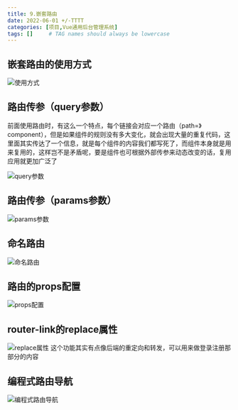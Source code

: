 ```yaml
---
title: 9.嵌套路由
date: 2022-06-01 +/-TTTT
categories: [项目,Vue通用后台管理系统]
tags: []     # TAG names should always be lowercase
---
```


## 嵌套路由的使用方式
![使用方式](/blog/202206011631217.png "使用方式")

## 路由传参（query参数）
前面使用路由时，有这么一个特点，每个链接会对应一个路由（path=》component），但是如果组件的规则没有多大变化，就会出现大量的重复代码，这里面其实传达了一个信息，就是每个组件的内容我们都写死了，而组件本身就是用来复用的，这样岂不是矛盾呢，要是组件也可根据外部传参来动态改变的话，复用应用就更加广泛了

![query参数](/blog/202206011722935.png "query参数")

## 路由传参（params参数）
![params参数](/blog/202206011727158.png "params参数")

## 命名路由
![命名路由](/blog/202206011706209.png "命名路由")

## 路由的props配置
![props配置](/blog/202206011818537.png "props配置")

## router-link的replace属性
![replace属性](/blog/202206011958808.png "replace属性")
这个功能其实有点像后端的重定向和转发，可以用来做登录注册那部分的内容

## 编程式路由导航
![编程式路由导航](/blog/202206012040318.png "编程式路由导航")